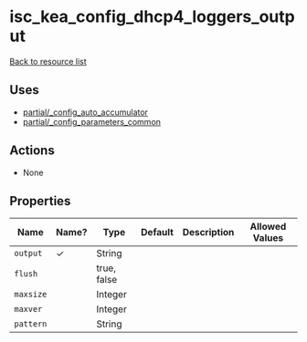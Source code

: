 # isc_kea_config_dhcp4_loggers_output

[Back to resource list](../README.md#resources)

## Uses

- [partial/_config_auto_accumulator](partial/isc_kea__config_auto_accumulator.md)
- [partial/_config_parameters_common](partial/isc_kea__config_parameters_common.md)

## Actions

- None

## Properties

| Name      | Name? | Type        | Default | Description | Allowed Values |
| --------- | ----- | ----------- | ------- | ----------- | -------------- |
| `output`  | ✓     | String      |         |             |                |
| `flush`   |       | true, false |         |             |                |
| `maxsize` |       | Integer     |         |             |                |
| `maxver`  |       | Integer     |         |             |                |
| `pattern` |       | String      |         |             |                |

